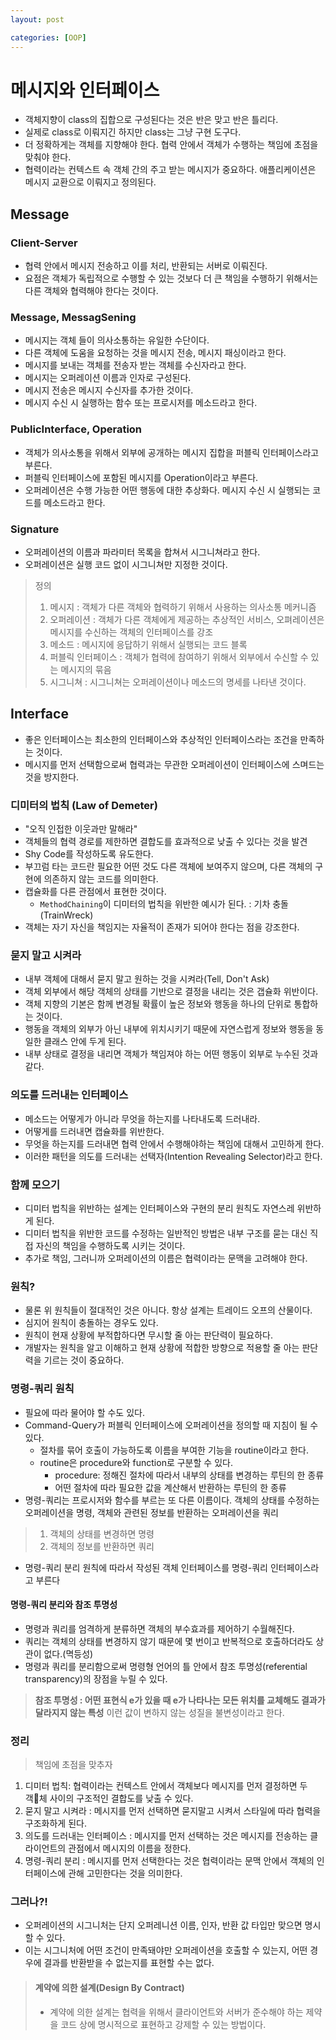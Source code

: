 ```yaml
---
layout: post

categories: [OOP]
---
```


# 메시지와 인터페이스

- 객체지향이 class의 집합으로 구성된다는 것은 반은 맞고 반은 틀리다.
- 실제로 class로 이뤄지긴 하지만 class는 그냥 구현 도구다.
- 더 정확하게는 객체를 지향해야 한다. 협력 안에서 객체가 수행하는 책임에 초점을 맞춰야 한다.
- 협력이라는 컨텍스트 속 객체 간의 주고 받는 메시지가 중요하다. 애플리케이션은 메시지 교환으로 이뤄지고 정의된다.

## Message

### Client-Server
- 협력 안에서 메시지 전송하고 이를 처리, 반환되는 서버로 이뤄진다.
- 요점은 객체가 독립적으로 수행할 수 있는 것보다 더 큰 책임을 수행하기 위해서는 다른 객체와 협력해야 한다는 것이다.

### Message, MessagSening
- 메시지는 객체 들이 의사소통하는 유일한 수단이다.
- 다른 객체에 도움을 요청하는 것을 메시지 전송, 메시지 패싱이라고 한다.
- 메시지를 보내는 객체를 전송자 받는 객체를 수신자라고 한다.
- 메시지는 오퍼레이션 이름과 인자로 구성된다.
- 메시지 전송은 메시지 수신자를 추가한 것이다.
- 메시지 수신 시 실행하는 함수 또는 프로시저를 메소드라고 한다.

### PublicInterface, Operation
- 객체가 의사소통을 위해서 외부에 공개하는 메시지 집합을 퍼블릭 인터페이스라고 부른다.
- 퍼블릭 인터페이스에 포함된 메시지를 Operation이라고 부른다.
- 오퍼레이션은 수행 가능한 어떤 행동에 대한 추상화다. 메시지 수신 시 실행되는 코드를 메소드라고 한다.

### Signature
- 오퍼레이션의 이름과 파라미터 목록을 합쳐서 시그니쳐라고 한다.
- 오퍼레이션은 실행 코드 없이 시그니쳐만 지정한 것이다.

> 정의
> 1. 메시지 : 객체가 다른 객체와 협력하기 위해서 사용하는 의사소통 메커니즘
> 2. 오퍼레이션 : 객체가 다른 객체에게 제공하는 추상적인 서비스, 오펴레이션은 메시지를 수신하는 객체의 인터페이스를 강조
> 3. 메소드 : 메시지에 응답하기 위해서 실행되는 코드 블록
> 4. 퍼블릭 인터페이스 : 객체가 협력에 참여하기 위해서 외부에서 수신할 수 있는 메시지의 묶음
> 5. 시그니쳐 : 시그니쳐는 오퍼레이션이나 메소드의 명세를 나타낸 것이다.


## Interface
- 좋은 인터페이스는 최소한의 인터페이스와 추상적인 인터페이스라는 조건을 만족하는 것이다.
- 메시지를 먼저 선택함으로써 협력과는 무관한 오퍼레이션이 인터페이스에 스며드는 것을 방지한다.

### 디미터의 법칙 (Law of Demeter)
- "오직 인접한 이웃과만 말해라"
- 객체들의 협력 경로를 제한하면 결합도를 효과적으로 낮출 수 있다는 것을 발견
- Shy Code를 작성하도록 유도한다.
- 부끄럼 타는 코드란 필요한 어떤 것도 다른 객체에 보여주지 않으며, 다른 객체의 구현에 의존하지 않는 코드를 의미한다.
- 캡슐화를 다른 관점에서 표현한 것이다.
   - `MethodChaining`이 디미터의 법칙을 위반한 예시가 된다. : 기차 충돌(TrainWreck)
- 객체는 자기 자신을 책임지는 자율적이 존재가 되어야 한다는 점을 강조한다.

### 묻지 말고 시켜라
- 내부 객체에 대해서 묻지 말고 원하는 것을 시켜라(Tell, Don't Ask)
- 객체 외부에서 해당 객체의 상태를 기반으로 결정을 내리는 것은 갭슐화 위반이다.
- 객체 지향의 기본은 함께 변경될 확률이 높은 정보와 행동을 하나의 단위로 통합하는 것이다.
- 행동을 객체의 외부가 아닌 내부에 위치시키기 때문에 자연스럽게 정보와 행동을 동일한 클래스 안에 두게 된다.
- 내부 상태로 결정을 내리면 객체가 책임져야 하는 어떤 행동이 외부로 누수된 것과 같다.

### 의도를 드러내는 인터페이스
- 메소드는 어떻게가 아니라 무엇을 하는지를 나타내도록 드러내라.
- 어떻게를 드러내면 캡슐화를 위반한다.
- 무엇을 하는지를 드러내면 협력 안에서 수행해야하는 책임에 대해서 고민하게 한다.
- 이러한 패턴을 의도를 드러내는 선택자(Intention Revealing Selector)라고 한다.

### 함께 모으기
- 디미터 법칙을 위반하는 설계는 인터페이스와 구현의 분리 원칙도 자연스레 위반하게 된다.
- 디미터 법칙을 위반한 코드를 수정하는 일반적인 방법은 내부 구조를 묻는 대신 직접 자신의 책임을 수행하도록 시키는 것이다.
- 추가로 책임, 그러니까 오퍼레이션의 이름은 협력이라는 문맥을 고려해야 한다.

### 원칙?
- 물론 위 원칙들이 절대적인 것은 아니다. 항상 설계는 트레이드 오프의 산물이다.
- 심지어 원칙이 충돌하는 경우도 있다.
- 원칙이 현재 상황에 부적합하다면 무시할 줄 아는 판단력이 필요하다.
- 개발자는 원칙을 알고 이해하고 현재 상황에 적합한 방향으로 적용할 줄 아는 판단력을 기르는 것이 중요하다.

### 명령-쿼리 원칙
- 필요에 따라 물어야 할 수도 있다.
- Command-Query가 퍼블릭 인터페이스에 오퍼레이션을 정의할 때 지침이 될 수 있다.
    - 절차를 묶어 호출이 가능하도록 이름을 부여한 기능을 routine이라고 한다.
    - routine은 procedure와 function로 구분할 수 있다.
        - procedure: 정해진 절차에 따라서 내부의 상태를 변경하는 루틴의 한 종류
        - 어떤 절차에 따라 필요한 값을 계산해서 반환하는 루틴의 한 종류
- 명령-쿼리는 프로시저와 함수를 부르는 또 다른 이름이다. 객체의 상태를 수정하는 오퍼레이션을 명령, 객체와 관련된 정보를 반환하는 오퍼레이션을 쿼리
> 1. 객체의 상태를 변경하면 명령
> 2. 객체의 정보를 반환하면 쿼리
- 명령-쿼리 분리 원칙에 따라서 작성된 객체 인터페이스를 명령-쿼리 인터페이스라고 부른다

#### 명령-쿼리 분리와 참조 투명성
- 명령과 쿼리를 엄격하게 분류하면 객체의 부수효과를 제어하기 수월해진다.
- 쿼리는 객체의 상태를 변경하지 않기 때문에 몇 번이고 반복적으로 호출하더라도 상관이 없다.(멱등성)
- 명령과 쿼리를 분리함으로써 명령형 언어의 틀 안에서 참조 투명성(referential transparency)의 장점을 누릴 수 있다.
> **참조 투명성 : 어떤 표현식 e가 있을 때 e가 나타나는 모든 위치를 교체해도 결과가 달라지지 않는 특성**
> 이런 값이 변하지 않는 성질을 불변성이라고 한다.


### 정리
> 책임에 초점을 맞추자

1. 디미터 법칙: 협력이라는 컨텍스트 안에서 객체보다 메시지를 먼저 결정하면 두 객체 사이의 구조적인 결합도를 낮출 수 있다.
2. 묻지 말고 시켜라 : 메시지를 먼저 선택하면 묻지말고 시켜서 스타일에 따라 협력을 구조화하게 된다.
3. 의도를 드러내는 인터페이스 : 메시지를 먼저 선택하는 것은 메시지를 전송하는 클라이언트의 관점에서 메시지의 이름을 정한다.
4. 명령-쿼리 분리 : 메시지를 먼저 선택한다는 것은 협력이라는 문맥 안에서 객체의 인터페이스에 관해 고민한다는 것을 의미한다.

### 그러나?!
- 오퍼레이션의 시그니처는 단지 오퍼레니션 이름, 인자, 반환 값 타입만 맞으면 명시할 수 있다.
- 이는 시그니처에 어떤 조건이 만족돼야만 오퍼레이션을 호출할 수 있는지, 어떤 경우에 결과를 반환받을 수 없는지를 표현할 수는 없다.
> #### 계약에 의한 설계(Design By Contract)
> - 계약에 의한 설계는 협력을 위해서 클라이언트와 서버가 준수해야 하는 제약을 코드 상에 명시적으로 표현하고 강제할 수 있는 방법이다.
